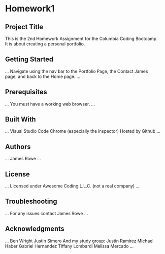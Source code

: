 # Homework1

## Project Title

This is the 2nd Homework Assignment for the Columbia Coding Bootcamp. It is about creating a personal portfolio.

## Getting Started
...
Navigate using the nav bar to the Portfolio Page, the Contact James page, and back to the Home page.
...
## Prerequisites
...
You must have a working web browser.
...
## Built With
...
Visual Studio Code
Chrome (especially the inspector)
Hosted by Github
...
## Authors
...
James Rowe
...
## License
...
Licensed under Awesome Coding L.L.C. (not a real company)
...
## Troubleshooting
...
For any issues contact James Rowe
...
## Acknowledgments
...
Ben Wright
Justin Simero
And my study group:
Justin Ramirez
Michael Haber
Gabriel Hernandez
Tiffany Lombardi
Melissa Mercado
...